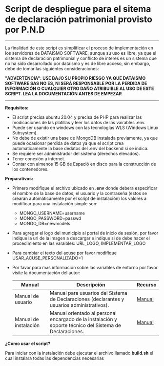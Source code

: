 # Script de despliegue para el sitema de declaración patrimonial provisto por P.N.D
***
La finalidad de este script es simplificar el proceso de implementación en los servidores de DATAISMO 
SOFTWARE, aunque su uso es libre, ya que el sistema de declaración patrimonial y conflicto de interes 
es un sistema que no ha sido desarrollado por dataismo y es de libre acceso, sin embargo, debe de tomar 
las siguientes consideraciones:

<strong>
"ADVERTENCIA": USE BAJO SU PROPIO RIESGO YA QUE DATAISMO SOFTWARE SAS NO ES, NI SERÁ RESPONSABLE POR LA PERDIDA 
DE INFORMACIÓN O CUALQUIER OTRO DAÑO ATRIBUIBLE AL USO DE ESTE SCRIPT. LEA LA DOCUMENTACIÓN ANTES DE EMPEZAR
</strong>

***
**Requisitos:**
- El script precisa ubuntu 20.04 y precisa de PHP para realizar las modicaciones de las platillas y leer los datos de las vairables .env.
- Puede ser usando en windows con las tecnologías WLS (Windows Linux Subsystem).
- No debe de existir una base de MongoDB instalada previamente, ya que puede ocasionar perdida de datos ya que el 
script crea automaticamente la base dedatos del .env del backend si se indica.
- Se requiere ser administrador del sistema (derechos elevados).
- Tener conexión a internet.
- Contar con almenos 15 GB de Espació en disco para la construcción de los contenedores.

**Preparativos:**
- Primero modifique el archivo ubicado en **.env** donde debera especificar el nombre de
la base de datos, el usuario y la contraseña (estos se crearan automáticamente por el script de instalación) los valores
 a modificar para una instalación simple son:
  - MONGO_USERNAME=username
  -  MONGO_PASSWORD=passwd
  -  MONGO_DB=newmodels
- Para agregar el logo del municipio al portal de inicio de sesión, por favor indique la url de la imagen a descargar e
indique si de debe hacer el procedimiento en las varaibles: URL_LOGO, IMPLEMENTAR_LOGO
- Para cambiar el texto del acuse por favor modifique USAR_ACUSE_PERSONALIZADO=1
- Por favor para mas información sobre las variables de entorno por favor visite la documentación del autor:
  
  | Manual            | Descripción | Recurso |
  | ----------------- | ----------- | --------|
  | Manual de usuario | Manual para usuarios del Sistema de Declaraciones (declarantes y usuarios administrativos). | [Manual](manuales/manual_usuario.pdf)|
  | Manual de instalación | Manual orientado al personal encargado de la instalación y soporte técnico del Sistema de Declaraciones. | [Manual](manuales/manual_instalacion.pdf)|

**¿Como usar el script?**

Para iniciar con la instalación debe ejecutar el archivo llamado **build.sh** el cual instalara todas
las dependencias necesarias 
